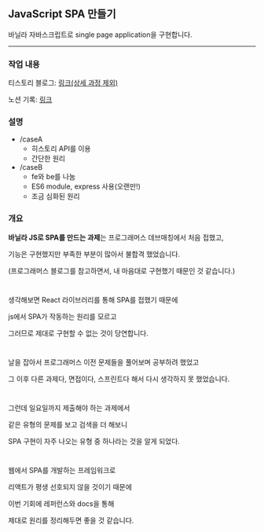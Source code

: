 ## JavaScript SPA 만들기

바닐라 자바스크립트로 single page application을 구현합니다.

---

### 작업 내용

티스토리 블로그: [링크(상세 과정 제외)](https://dusunax.tistory.com/entry/javaScript%EB%A1%9C-SPA-%EA%B5%AC%ED%98%84%ED%95%98%EA%B8%B0)

노션 기록: [링크](https://dusunax.notion.site/JavaScript-SPA-482e73b762b7441b822f63fccd4df1f6)


### 설명

- /caseA
  - 히스토리 API를 이용
  - 간단한 원리
- /caseB
  - fe와 be를 나눔
  - ES6 module, express 사용(오랜만!)
  - 조금 심화된 원리


### 개요

**바닐라 JS로 SPA를 만드는 과제**는 프로그래머스 데브매칭에서 처음 접했고,

기능은 구현했지만 부족한 부분이 많아서 불합격 했었습니다.

(프로그래머스 블로그를 참고하면서, 내 마음대로 구현했기 때문인 것 같습니다.)

#

생각해보면 React 라이브러리를 통해 SPA를 접했기 때문에

js에서 SPA가 작동하는 원리를 모르고

그러므로 제대로 구현할 수 없는 것이 당연합니다.

#

날을 잡아서 프로그래머스 이전 문제들을 풀어보며 공부하려 했었고

그 이후 다른 과제다, 면접이다, 스프린트다 해서 다시 생각하지 못 했었습니다.

#

그런데 일요일까지 제출해야 하는 과제에서

같은 유형의 문제를 보고 검색을 더 해보니

SPA 구현이 자주 나오는 유형 중 하나라는 것을 알게 되었다.

#

웹에서 SPA를 개발하는 프레임워크로

리액트가 평생 선호되지 않을 것이기 때문에

이번 기회에 레퍼런스와 docs을 통해

제대로 원리를 정리해두면 좋을 것 같습니다.
